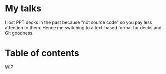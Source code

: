 # My talks

I lost PPT decks in the past because "not source code" so you pay less attention to them. Hence
me switching to a text-based format for decks and Git goodness.

# Table of contents

WIP
